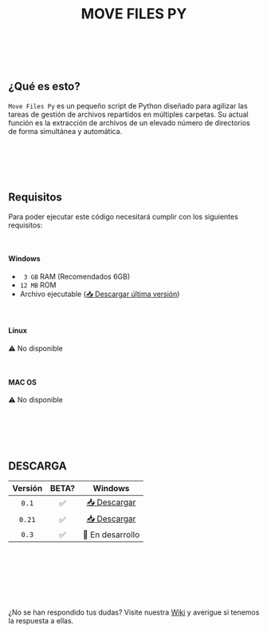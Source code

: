 <h1 align="center">MOVE FILES PY</h1>

<br><br><br><br>

## ¿Qué es esto?
`Move Files Py` es un pequeño script de Python diseñado para agilizar las tareas de gestión de archivos repartidos en múltiples carpetas. Su actual función es la extracción de archivos de un elevado número de directorios de forma simultánea y automática.

<br><br><br><br>

## Requisitos
Para poder ejecutar este código necesitará cumplir con los siguientes requisitos:

<br>

#### Windows
- ` 3 GB` RAM (Recomendados 6GB)
- `12 MB` ROM
- Archivo ejecutable ([📥 Descargar última versión](https://github.com/gacarbla/move-files-py/raw/main/versions/v0.21dev/files-mover.exe))

<br>

#### Linux
⚠️ No disponible

<br>

#### MAC OS
⚠️ No disponible

<br><br><br><br>

## DESCARGA
Versión    | BETA? | Windows                                                                                          
:--------: | :---: | :-----------------------------------------------------------------------------------------------:
`0.1`      | ✅   | [📥 Descargar](https://github.com/gacarbla/move-files-py/raw/main/versions/v0.1dev/files-mover.exe)
`0.21`     | ✅   | [📥 Descargar](https://github.com/gacarbla/move-files-py/raw/main/versions/v0.21dev/files-mover.exe)
`0.3`      | ✅   | 🚫 En desarrollo

<br><br><br><br><br><br>

¿No se han respondido tus dudas?
Visite nuestra [Wiki](https://github.com/gacarbla/move-files-py/wiki) y averigue si tenemos la respuesta a ellas.